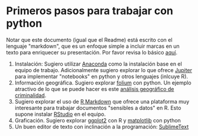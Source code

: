 # Primeros pasos para trabajar con python

Notar que este documento (igual que el Readme) está escrito con el lenguaje "markdown", que es un enfoque simple a incluir marcas en un texto para enriquecer su presentación. Por favor revisa lo básico [aquí](http://guides.github.com/features/mastering-markdown/).

1. Instalación: Sugiero utilizar [Anaconda](http://www.continuum.io/) como la instalación base en el equipo de trabajo. Adicionalmente sugiero explorar lo que ofrece [Jupiter](http://ipython.org/) para implementar "notebooks" en python y otros lenguajes (inlcuye R).
2. Información geográfica. Sugiero explorar [folium](http://github.com/python-visualization/folium) con python. Un ejemplo atractivo de lo que se puede hacer es este [análisis geográfico de criminalidad](http://blog.dominodatalab.com/creating-interactive-crime-maps-with-folium/).
3. Sugiero explorar el uso de [R Markdown](http://rmarkdown.rstudio.com/) que ofrece una plataforma muy interesante para trabajar documentos "sensibles a datos" en R. Esto supone instalar [RStudio](https://www.rstudio.com/) en el equipo.
4. Graficación. Sugiero explorar [ggplot2](http://ggplot2.org/) con R y [matplotlib](http://matplotlib.org/) con python
5. Un buen editor de texto con inclinación a la programación: [SublimeText](https://www.sublimetext.com/)

